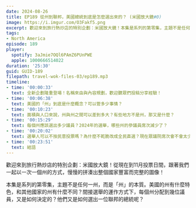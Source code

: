 ```yaml
---
date: 2024-08-26
title: EP189 從州到聯邦，美國總統到底是怎麼選出來的？ (米國放大鏡#0)
image: https://i.imgur.com/O3Fakf5.png
excerpt: 歡迎來到旅行熱炒店的特別企劃：米國放大鏡！本集是系列的第零集，主題不是任何一州，而是「州」的本質。美國的州有什麼特色？而他們又是如何選出一位聯邦的總統呢？
tags:
- North America
episode: 189
player:
  spotify: 3aJmie7OQl6PAmZ6PUnPWE
  apple: 1000666514022
duration: '25:30'
guid: GUID-189
filepath: travel-wok-files-03/ep189.mp3
timeline:
- time: '00:00:33'
  text: 全新企劃隆重登場！名稱來由與內容規劃，歡迎聽眾們投稿分享經驗！
- time: '00:06:38'
  text: 美國的「州」到底是什麼概念？可以管多少事情？
- time: '00:10:23'
  text: 面積與人口來說，州與州之間可以差到多大？有些地方不是州，那又是什麼？
- time: '00:15:29'
  text: 每個州應該選出多少議員？2024年的選舉，哪些州的參議員席次減少了？
- time: '00:20:02'
  text: 選舉人可以不按民意投票嗎？為什麼不乾脆改成全民直選？現在眾議院席次會不會太少？
- time: '00:23:51'
  text: 結語
---
```

歡迎來到旅行熱炒店的特別企劃：米國放大鏡！從現在到11月投票日間，跟著我們一起以一次一個州的方式，慢慢的拼湊出整個國家豐富而完整的圖像！

本集是系列的第零集，主題不是任何一州，而是「州」的本質。美國的州有什麼特色，和其他國家的州有什麼不同？間接選舉的運作方式下，每個州分配到幾位議員，又是如何決定的？他們又是如何選出一位聯邦的總統呢？
